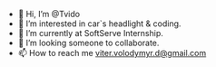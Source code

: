 - 👋 Hi, I’m @Tvido
- 👀 I’m interested in car`s headlight & coding.
- 🌱 I’m currently at SoftServe Internship.
- 💞️ I’m looking someone to collaborate.
- 📫 How to reach me viter.volodymyr.d@gmail.com

<!---
Tvido/Tvido is a ✨ special ✨ repository because its `README.md` (this file) appears on your GitHub profile.
You can click the Preview link to take a look at your changes.
--->
